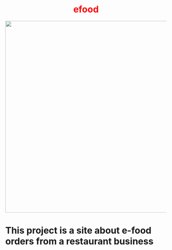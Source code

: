 <div align="center">
 <h1 style="color: red">  efood  </h1>
</div>
<div align="center">
<img width=600 src="https://www.teenaagnel.com/wp-content/uploads/2019/12/food-photography-in-dubai.jpg" /> 
</div>

# Τhis project is a site about e-food orders from a restaurant business
